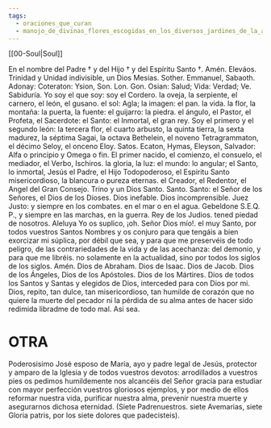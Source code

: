 ```yaml
---
tags:
  - oraciones_que_curan
  - manojo_de_divinas_flores_escogidas_en_los_diversos_jardines_de_la_antigua_sabiduria
---
```

[[00-Soul|Soul]]

En el nombre del Padre † y del Hijo † y del Espíritu Santo †. Amén. Eleváos. Trinidad y Unidad indivisible, un Dios Mesias. Sother. Emmanuel, Sabaoth. Adonay: Coteraton:
Ysion, Son. Lon. Gon. Osian: Salud; Vida: Verdad; Ve. Sabiduría. Yo soy el que soy: soy el Cordero. la oveja, la serpiente, el carnero, el león, el gusano. el sol: Agla; la imagen: el pan. la vida. la flor, la montaña: la puerta, la fuente: el guijarro: la piedra. el ángulo, el Pastor, el Profeta, el Sacerdote: el Santo: el Inmortal, el gran rey. Soy el primero y el segundo león: la tercera flor, el cuarto arbusto, la quinta tierra, la sexta madurez, la séptima Sagai, la octava Bethelein, el noveno Tetragrammaton, el décimo Seloy, el onceno Eloy. Satos. Ecaton, Hymas, Eleyson, Salvador: Alfa o principio y Omega o fin. El primer nacido, el comienzo, el consuelo, el mediador, el Verbo, Ischiros. la gloria, la luz: el mundo: lo angular; el Santo, lo inmortal, Jesús el Padre, el Hijo Todopoderoso, el Espiritu Santo misericordioso, la blancura o pureza eternas. el Creador, el Redentor, el Angel del Gran Consejo. Trino y un Dios Santo. Santo. Santo: el Señor de los Señores, el Dios de los Dioses. Dios inefable. Dios incomprensible. Juez Justo: y siempre en los combates. en el mar o en el agua. Gebeldone S.E.Q. P., y siempre en las marchas, en la guerra. Rey de los Judios. tened piedad de nosotros. Aleluya Yo os suplico, ¡oh. Señor Dios mío!. el muy Santo, por todos vuestros Santos Nombres y os conjuro para que tengáis a bien exorcizar mi súplica, por débil que sea, y para que me preservéis de todo peligro, de las contrariedades de la vida y de las acechanza: del demonio, y para que me libréis. no solamente en la actualidad, sino por todos los siglos de los siglos.
Amén. Dios de Abraham. Dios de Isaac. Dios de Jacob. Dios de los Ángeles, Dios de los Apóstoles. Dios de los Mártires.
Dios de todos los Santos y Santas y elegidos de Dios, interceded para con Dios por mi. Dios, repito, tan dulce, tan misericordioso, tan humilde de corazón que no quiere la muerte del pecador ni la pérdida de su alma antes de hacer sido redimida libradme de todo mal. Asi sea.

# OTRA

Poderosisimo José esposo de María, ayo y padre legal de Jesús, protector y amparo de la Iglesia y de todos vuestros devotos: arrodillados a vuestros pies os pedimos humildemente nos alcancéis del Señor gracia para estudiar con mayor perfección vuestros gloriosos ejemplos, y por medio de ellos reformar nuestra vida, purificar nuestra alma, prevenir nuestra muerte y asegurarnos dichosa eternidad. (Siete Padrenuestros. siete Avemarias, siete Gloria patris, por los siete dolores que padecisteis).
